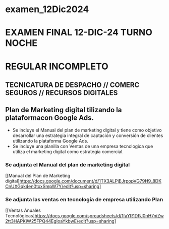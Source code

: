 # examen_12Dic2024
 # EXAMEN FINAL 12-DIC-24 TURNO NOCHE
   # REGULAR INCOMPLETO
   ## TECNICATURA DE DESPACHO // COMERC SEGUROS // RECURSOS DIGITALES
   
   ## Plan de Marketing digital tilizando la plataformacon Google Ads.

   * Se incluye el Manual del plan de marketing digital y tiene como objetivo desarrollar una estrategia integral de captación y conversión de clientes utilizando la plataforma Google Ads.
   * Se incluye una planilla con Ventas de una empresa tecnologica que utiliza el marketing digital como estrategia comercial.
   
   ### Se adjunta el Manual del plan de marketing digital
   [[Manual del Plan de Marketing digital]https://docs.google.com/document/d/1TX3ALPjEJrpopVG79H9_8DKCnUXGqk4en0txxSmpW7Y/edit?usp=sharing]
   
   ### Se adjunta las ventas en tecnología de empresa utilizando Plan
   [[Ventas Anuales Tecnológicas]https://docs.google.com/spreadsheets/d/1faYR1DPJ0nH7niZw2tt3HAPKiW25FPQ44EgIoaYkbwE/edit?usp=sharing]
